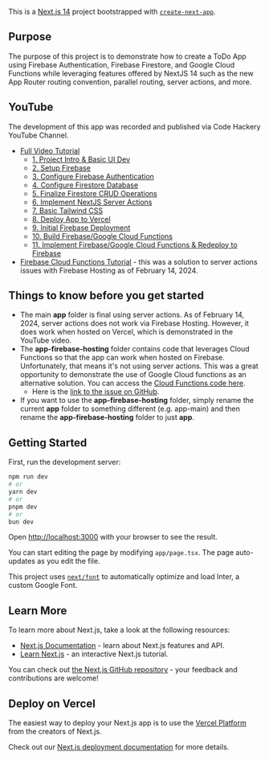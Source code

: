 This is a [Next.js 14](https://nextjs.org/) project bootstrapped with [`create-next-app`](https://github.com/vercel/next.js/tree/canary/packages/create-next-app).

## Purpose
The purpose of this project is to demonstrate how to create a ToDo App using Firebase Authentication, Firebase Firestore, and Google Cloud Functions while leveraging features offered by NextJS 14 such as the new App Router routing convention, parallel routing, server actions, and more.

## YouTube
The development of this app was recorded and published via Code Hackery YouTube Channel.  

* [Full Video Tutorial](https://youtu.be/C3iYBxO8Iao)
    * [1.  Project Intro & Basic UI Dev](https://youtu.be/2qkdFs6JnSg)
    * [2.  Setup Firebase](https://youtu.be/3EopFCiYMpI)
    * [3.  Configure Firebase Authentication](https://youtu.be/-ujFiFTT-8g)
    * [4.  Configure Firestore Database](https://youtu.be/jNR23KQu4S8)
    * [5.  Finalize Firestore CRUD Operations](https://youtu.be/KzYnpWonVoI)
    * [6.  Implement NextJS Server Actions](https://youtu.be/wxWjz3NGXZg)
    * [7.  Basic Tailwind CSS](https://youtu.be/BvTp2y8deN0)
    * [8.  Deploy App to Vercel](https://youtu.be/X1Ti9ibOf-g)
    * [9.  Initial Firebase Deployment](https://youtu.be/yXwgof1Qvss)
    * [10.  Build Firebase/Google Cloud Functions](https://youtu.be/jB_KZ5aaLKo)
    * [11.  Implement Firebase/Google Cloud Functions & Redeploy to Firebase](https://youtu.be/lGD7E3BlkbE)
* [Firebase Cloud Functions Tutorial](https://youtu.be/A77JMPOdMdc) - this was a solution to server actions issues with Firebase Hosting as of February 14, 2024.

##  Things to know before you get started
* The main <b>app</b> folder is final using server actions.  As of February 14, 2024, server actions does not work via Firebase Hosting.  However, it does work when hosted on Vercel, which is demonstrated in the YouTube video.
* The <b>app-firebase-hosting</b> folder contains code that leverages Cloud Functions so that the app can work when hosted on Firebase.  Unfortunately, that means it's not using server actions.  This was a great opportunity to demonstrate the use of Google Cloud functions as an alternative solution.  You can access the [Cloud Functions code here](https://github.com/mycoberago/todo-functions).
    * Here is the [link to the issue on GitHub](https://github.com/firebase/firebase-tools/issues/6653).
* If you want to use the <b>app-firebase-hosting</b> folder, simply rename the current <b>app</b> folder to something different (e.g. app-main) and then rename the <b>app-firebase-hosting</b> folder to just <b>app</b>.

## Getting Started

First, run the development server:

```bash
npm run dev
# or
yarn dev
# or
pnpm dev
# or
bun dev
```

Open [http://localhost:3000](http://localhost:3000) with your browser to see the result.

You can start editing the page by modifying `app/page.tsx`. The page auto-updates as you edit the file.

This project uses [`next/font`](https://nextjs.org/docs/basic-features/font-optimization) to automatically optimize and load Inter, a custom Google Font.

## Learn More

To learn more about Next.js, take a look at the following resources:

- [Next.js Documentation](https://nextjs.org/docs) - learn about Next.js features and API.
- [Learn Next.js](https://nextjs.org/learn) - an interactive Next.js tutorial.

You can check out [the Next.js GitHub repository](https://github.com/vercel/next.js/) - your feedback and contributions are welcome!

## Deploy on Vercel

The easiest way to deploy your Next.js app is to use the [Vercel Platform](https://vercel.com/new?utm_medium=default-template&filter=next.js&utm_source=create-next-app&utm_campaign=create-next-app-readme) from the creators of Next.js.

Check out our [Next.js deployment documentation](https://nextjs.org/docs/deployment) for more details.
